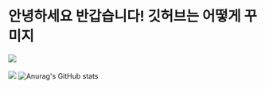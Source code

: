 <h1> 안녕하세요 반갑습니다! 깃허브는 어떻게 꾸미지 </h1>

<img src="https://github-readme-stats.vercel.app/api/top-langs/?username=chaerish&layout=compact"><br><br>
<img src="https://github-readme-stats.vercel.app/api?username=chaerish&show_icons=true">
![Anurag's GitHub stats](https://github-readme-stats.vercel.app/api?username=vecherish&show_icons=true&theme=radical)
